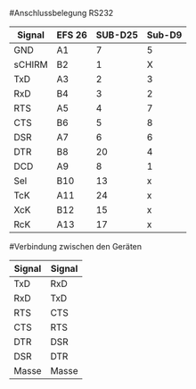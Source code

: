 #Anschlussbelegung RS232

Signal | EFS 26 | SUB-D25 | Sub-D9
------------ | ------------- | ------------ | ------------- 
GND | A1 | 7 | 5
sCHIRM | B2 | 1 | X
TxD |	A3 | 2 | 3 
RxD |	B4 | 3 | 2
RTS | A5 | 4 | 7
CTS | B6 | 5 | 8
DSR | A7 | 6 | 6
DTR | B8 | 20 | 4
DCD |	A9 | 8| 1
Sel |	B10 | 13 | x
TcK | A11 | 24 | x
XcK | B12 | 15 | x
RcK |	A13 | 17 | x

#Verbindung zwischen den Geräten

Signal | Signal 
------------ | ------------- 
TxD | RxD
RxD | TxD
RTS | CTS
CTS | RTS
DTR | DSR
DSR | DTR
Masse | Masse
